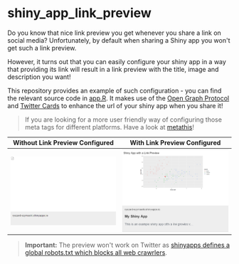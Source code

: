 # shiny_app_link_preview

Do you know that nice link preview you get whenever you share a link on social media? Unfortunately, by default when sharing a Shiny app you won't get such a link preview.

However, it turns out that you can easily configure your shiny app in a way that providing its link will result in a link preview with the title, image and description you want!

This repository provides an example of such configuration - you can find the relevant source code in [app.R](./app.R). It makes use of the [Open Graph Protocol](https://ogp.me/) and [Twitter Cards](https://developer.twitter.com/en/docs/twitter-for-websites/cards/guides/getting-started) to enhance the url of your shiny app when you share it!

> If you are looking for a more user friendly way of configuring those meta tags for different platforms. Have a look at [metathis](https://github.com/gadenbuie/metathis)!


| Without Link Preview Configured | With Link Preview Configured |
| ------------------------------- | ---------------------------- |
| ![](./images/no_preview.png) | ![](./images/configured_preview.png)                   |

> **Important:** The preview won't work on Twitter as [shinyapps defines a global robots.txt which blocks all web crawrlers](https://github.com/gadenbuie/metathis/issues/11). 